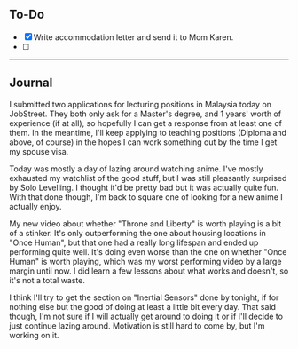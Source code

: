 
## To-Do

- [x] Write accommodation letter and send it to Mom Karen.
- [ ] 

----
## Journal

I submitted two applications for lecturing positions in Malaysia today on JobStreet. They both only ask for a Master's degree, and 1 years' worth of experience (if at all), so hopefully I can get a response from at least one of them. In the meantime, I'll keep applying to teaching positions (Diploma and above, of course) in the hopes I can work something out by the time I get my spouse visa.

Today was mostly a day of lazing around watching anime. I've mostly exhausted my watchlist of the good stuff, but I was still pleasantly surprised by Solo Levelling. I thought it'd be pretty bad but it was actually quite fun. With that done though, I'm back to square one of looking for a new anime I actually enjoy.

My new video about whether "Throne and Liberty" is worth playing is a bit of a stinker. It's only outperforming the one about housing locations in "Once Human", but that one had a really long lifespan and ended up performing quite well. It's doing even worse than the one on whether "Once Human" is worth playing, which was my worst performing video by a large margin until now. I did learn a few lessons about what works and doesn't, so it's not a total waste.

I think I'll try to get the section on "Inertial Sensors" done by tonight, if for nothing else but the good of doing at least a little bit every day. That said though, I'm not sure if I will actually get around to doing it or if I'll decide to just continue lazing around. Motivation is still hard to come by, but I'm working on it.